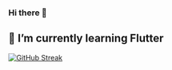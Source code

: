 ### Hi there 👋
## 🌱 I’m currently learning Flutter

[![GitHub Streak](https://github-readme-streak-stats.herokuapp.com?user=dieginin&hide_border=true&border_radius=0)](https://git.io/streak-stats)

<!--
**dieginin/dieginin** is a ✨ _special_ ✨ repository because its `README.md` (this file) appears on your GitHub profile.

Here are some ideas to get you started:

- 🔭 I’m currently working on ...
- 🌱 I’m currently learning ...
- 👯 I’m looking to collaborate on ...
- 🤔 I’m looking for help with ...
- 💬 Ask me about ...
- 📫 How to reach me: ...
- 😄 Pronouns: ...
- ⚡ Fun fact: ...
-->
